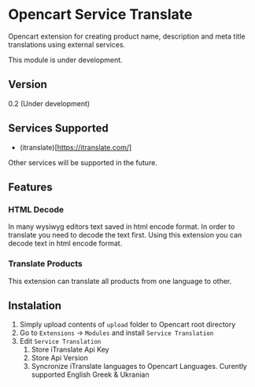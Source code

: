 # Opencart Service Translate

Opencart extension for creating product name, description and meta title translations using external services.

This module is under development.

## Version

0.2 (Under development)

## Services Supported

- (itranslate)[https://itranslate.com/]

Other services will be supported in the future.

## Features

### HTML Decode

In many wysiwyg editors text saved in html encode format. In order to translate you need to decode the text first.
Using this extension you can decode text in html encode format.

### Translate Products

This extension can translate all products from one language to other.

## Instalation

1. Simply upload contents of `upload` folder to Opencart root directory
2. Go to `Extensions` -> `Modules` and install `Service Translation`
3. Edit `Service Translation`
   1. Store iTranslate Api Key
   2. Store Api Version
   3. Syncronize iTranslate languages to Opencart Languages. Curently supported English Greek & Ukranian
